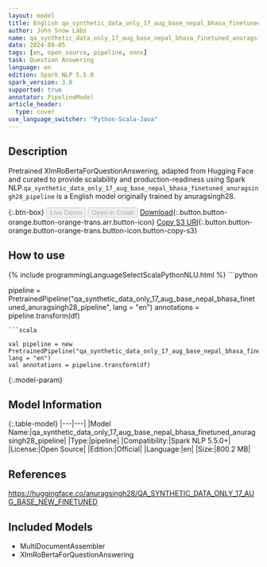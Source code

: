 ```yaml
---
layout: model
title: English qa_synthetic_data_only_17_aug_base_nepal_bhasa_finetuned_anuragsingh28_pipeline pipeline XlmRoBertaForQuestionAnswering from anuragsingh28
author: John Snow Labs
name: qa_synthetic_data_only_17_aug_base_nepal_bhasa_finetuned_anuragsingh28_pipeline
date: 2024-09-05
tags: [en, open_source, pipeline, onnx]
task: Question Answering
language: en
edition: Spark NLP 5.5.0
spark_version: 3.0
supported: true
annotator: PipelineModel
article_header:
  type: cover
use_language_switcher: "Python-Scala-Java"
---
```


## Description

Pretrained XlmRoBertaForQuestionAnswering, adapted from Hugging Face and curated to provide scalability and production-readiness using Spark NLP.`qa_synthetic_data_only_17_aug_base_nepal_bhasa_finetuned_anuragsingh28_pipeline` is a English model originally trained by anuragsingh28.

{:.btn-box}
<button class="button button-orange" disabled>Live Demo</button>
<button class="button button-orange" disabled>Open in Colab</button>
[Download](https://s3.amazonaws.com/auxdata.johnsnowlabs.com/public/models/qa_synthetic_data_only_17_aug_base_nepal_bhasa_finetuned_anuragsingh28_pipeline_en_5.5.0_3.0_1725497047544.zip){:.button.button-orange.button-orange-trans.arr.button-icon}
[Copy S3 URI](s3://auxdata.johnsnowlabs.com/public/models/qa_synthetic_data_only_17_aug_base_nepal_bhasa_finetuned_anuragsingh28_pipeline_en_5.5.0_3.0_1725497047544.zip){:.button.button-orange.button-orange-trans.button-icon.button-copy-s3}

## How to use



<div class="tabs-box" markdown="1">
{% include programmingLanguageSelectScalaPythonNLU.html %}
```python

pipeline = PretrainedPipeline("qa_synthetic_data_only_17_aug_base_nepal_bhasa_finetuned_anuragsingh28_pipeline", lang = "en")
annotations =  pipeline.transform(df)   

```
```scala

val pipeline = new PretrainedPipeline("qa_synthetic_data_only_17_aug_base_nepal_bhasa_finetuned_anuragsingh28_pipeline", lang = "en")
val annotations = pipeline.transform(df)

```
</div>

{:.model-param}
## Model Information

{:.table-model}
|---|---|
|Model Name:|qa_synthetic_data_only_17_aug_base_nepal_bhasa_finetuned_anuragsingh28_pipeline|
|Type:|pipeline|
|Compatibility:|Spark NLP 5.5.0+|
|License:|Open Source|
|Edition:|Official|
|Language:|en|
|Size:|800.2 MB|

## References

https://huggingface.co/anuragsingh28/QA_SYNTHETIC_DATA_ONLY_17_AUG_BASE_NEW_FINETUNED

## Included Models

- MultiDocumentAssembler
- XlmRoBertaForQuestionAnswering